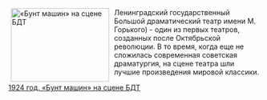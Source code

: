 <!--2025-04-14 00:00:00-->
<div class="yb">
  <div class="rss kino_teatr"><a href="https://www.kino-teatr.ru/teatr/history/4-14/205/" title="«Бунт машин» на сцене БДТ"><img src="https://www.kino-teatr.ru/history/5/0/205/poster.jpg" width="196" height="147" align="left" hspace="5" style="margin: 0px 10px 0px 5px" alt="«Бунт машин» на сцене БДТ"/></a>Ленинградский государственный  Большой   драматический   театр  имени М. Горького) - один из первых театров, созданных после Октябрьской революции. В то время, когда еще не сложилась современная советская драматургия, на сцене театра шли лучшие произведения мировой классики. <p class="titl"><a href="https://www.kino-teatr.ru/teatr/history/4-14/205/">1924 год. «Бунт машин» на сцене БДТ</a></p></div>
</div>
